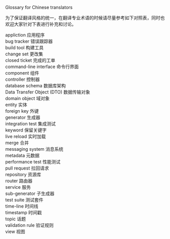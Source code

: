 Glossary for Chinese translators

为了保证翻译风格的统一，在翻译专业术语的时候请尽量参考如下对照表，同时也欢迎大家针对下表进行补充和讨论。

appliction		应用程序  
bug tracker     错误跟踪器  
build tool      构建工具   
change set      更改集  
closed ticket	完成的工单  
command-line interface 命令行界面  
component       组件  
controller      控制器  
database schema 数据库架构  
Data Transfer Object (DTO) 数据传输对象  
domain object   域对象  
entity          实体  
foreign key     外键  
generator	    生成器  
integration test 集成测试  
keyword         保留关键字  
live reload     实时加载  
merge			合并  
messaging system 消息系统   
metadata        元数据  
performance test 性能测试  
pull request 	拉回请求   
repository      资源库  
router          路由器  
service         服务  
sub-generator   子生成器  
test suite      测试套件  
time-line       时间线  
timestamp       时间戳  
topic           话题   
validation rule 验证规则  
view            视图  
